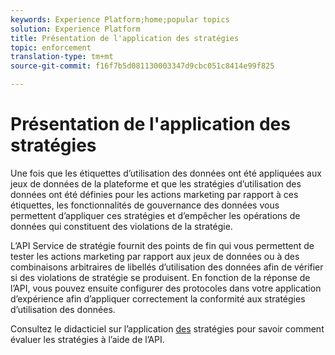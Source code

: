 ```yaml
---
keywords: Experience Platform;home;popular topics
solution: Experience Platform
title: Présentation de l'application des stratégies
topic: enforcement
translation-type: tm+mt
source-git-commit: f16f7b5d081130003347d9cbc051c8414e99f825

---
```



# Présentation de l&#39;application des stratégies

Une fois que les étiquettes d’utilisation des données ont été appliquées aux jeux de données de la plateforme et que les stratégies d’utilisation des données ont été définies pour les actions marketing par rapport à ces étiquettes, les fonctionnalités de gouvernance des données vous permettent d’appliquer ces stratégies et d’empêcher les opérations de données qui constituent des violations de la stratégie.

L’API Service de stratégie fournit des points de fin qui vous permettent de tester les actions marketing par rapport aux jeux de données ou à des combinaisons arbitraires de libellés d’utilisation des données afin de vérifier si des violations de stratégie se produisent. En fonction de la réponse de l’API, vous pouvez ensuite configurer des protocoles dans votre application d’expérience afin d’appliquer correctement la conformité aux stratégies d’utilisation des données.

Consultez le didacticiel sur l’application [des](api-enforcement.md) stratégies pour savoir comment évaluer les stratégies à l’aide de l’API.